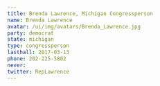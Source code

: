 ```yaml
---
title: Brenda Lawrence, Michigan Congressperson
name: Brenda Lawrence
avatar: /ui/img/avatars/Brenda_Lawrence.jpg
party: democrat
state: michigan
type: congressperson
lasthall: 2017-03-13
phone: 202-225-5802
never: 
twitter: RepLawrence
---
```

